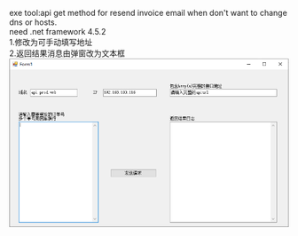 exe tool:api get method for resend invoice email when don't want to change dns or hosts.  
need .net framework 4.5.2  
1.修改为可手动填写地址  
2.返回结果消息由弹窗改为文本框  
![image](cover.png)